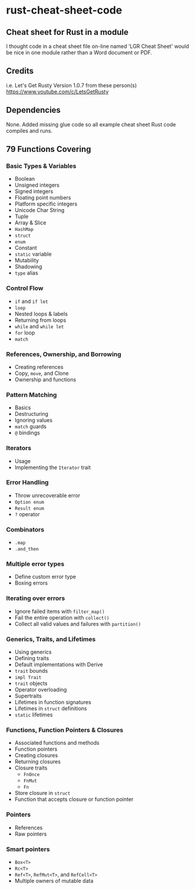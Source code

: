 # rust-cheat-sheet-code

## Cheat sheet for Rust in a module

I thought code in a cheat sheet file on-line named 'LGR Cheat Sheet' would be nice in one module rather than a Word document or PDF.

## Credits

i.e. Let's Get Rusty Version 1.0.7 from these person(s) https://www.youtube.com/c/LetsGetRusty

## Dependencies

None. Added missing glue code so all example cheat sheet Rust code compiles and runs.

## 79 Functions Covering

### Basic Types & Variables
- Boolean
- Unsigned integers
- Signed integers
- Floating point numbers
- Platform specific integers
- Unicode Char String
- Tuple
- Array & Slice
- `HashMap`
- `struct`
- `enum`
- Constant
- `static` variable
- Mutability
- Shadowing
- `type` alias

### Control Flow
- `if` and `if let`
- `loop`
- Nested loops & labels
- Returning from loops
- `while` and `while let`
- `for` loop
- `match`

### References, Ownership, and Borrowing
- Creating references
- Copy, `move`, and Clone
- Ownership and functions

### Pattern Matching
- Basics
- Destructuring
- Ignoring values
- `match` guards
- `@` bindings

### Iterators
- Usage
- Implementing the `Iterator` trait

### Error Handling
- Throw unrecoverable error
- `Option enum`
- `Result enum`
- `?` operator

### Combinators
- `.map`
- `.and_then`

### Multiple error types
- Define custom error type
- Boxing errors

### Iterating over errors
- Ignore failed items with `filter_map()`
- Fail the entire operation with `collect()`
- Collect all valid values and failures with `partition()`

### Generics, Traits, and Lifetimes
- Using generics
- Defining traits
- Default implementations with Derive
- `trait` bounds
- `impl Trait`
- `trait` objects
- Operator overloading
- Supertraits
- Lifetimes in function signatures
- Lifetimes in `struct` definitions
- `static` lifetimes

### Functions, Function Pointers & Closures
- Associated functions and methods
- Function pointers
- Creating closures
- Returning closures
- Closure traits
  - `FnOnce`
  - `FnMut`
  - `Fn`
- Store closure in `struct`
- Function that accepts closure or function pointer

### Pointers
- References
- Raw pointers

### Smart pointers

- `Box<T>`
- `Rc<T>`
- `Ref<T>`, `RefMut<T>`, and `RefCell<T>`
- Multiple owners of mutable data
